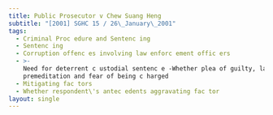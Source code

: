 ```yaml
---
title: Public Prosecutor v Chew Suang Heng
subtitle: "[2001] SGHC 15 / 26\_January\_2001"
tags:
  - Criminal Proc edure and Sentenc ing
  - Sentenc ing
  - Corruption offenc es involving law enforc ement offic ers
  - >-
    Need for deterrent c ustodial sentenc e -Whether plea of guilty, lac k of
    premeditation and fear of being c harged
  - Mitigating fac tors
  - Whether respondent\'s antec edents aggravating fac tor
layout: single
---
```


